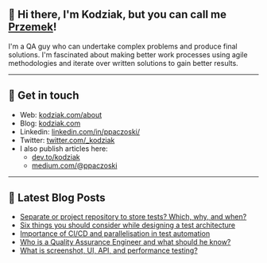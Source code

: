 ## 👋 Hi there, I'm Kodziak, but you can call me [Przemek](https://www.linkedin.com/in/ppaczoski/)! 

I'm a QA guy who can undertake complex problems and produce final solutions. I'm fascinated about making better work processes using agile methodologies and iterate over written solutions to gain better results. 

--- 

## 🌌 Get in touch 

- Web: [kodziak.com/about](kodziak.com/about) 
- Blog: [kodziak.com](kodziak.com) 
- Linkedin: [linkedin.com/in/ppaczoski/](linkedin.com/in/ppaczoski/) 
- Twitter: [twitter.com/_kodziak](twitter.com/_kodziak) 
- I also publish articles here: 
  - [dev.to/kodziak](dev.to/kodziak) 
  - [medium.com/@ppaczoski](medium.com/@ppaczoski) 
  
--- 

## 📕 Latest Blog Posts 

<!-- BLOG-POST-LIST:START -->
- [Separate or project repository to store tests? Which, why, and when?](https://kodziak.com/blog/separate-or-project-repository-to-store-tests-which-why-and-when)
- [Six things you should consider while designing a test architecture](https://kodziak.com/blog/six-things-you-should-consider-while-designing-a-test-architecture)
- [Importance of CI/CD and parallelisation in test automation](https://kodziak.com/blog/importance-of-ci-cd-and-parallelisation-in-test-automation)
- [Who is a Quality Assurance Engineer and what should he know?](https://kodziak.com/blog/who-is-a-qa-engineer-and-what-should-he-know)
- [What is screenshot, UI, API, and performance testing?](https://kodziak.com/blog/what-is-screenshot-ui-api-performance-testing)
<!-- BLOG-POST-LIST:END -->
